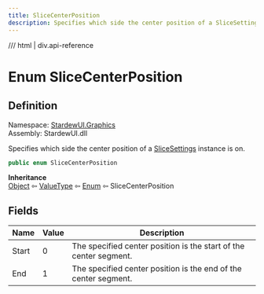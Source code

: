 ```yaml
---
title: SliceCenterPosition
description: Specifies which side the center position of a SliceSettings instance is on.
---
```


<link rel="stylesheet" href="/StardewUI/stylesheets/reference.css" />

/// html | div.api-reference

# Enum SliceCenterPosition

## Definition

<div class="api-definition" markdown>

Namespace: [StardewUI.Graphics](index.md)  
Assembly: StardewUI.dll  

</div>

Specifies which side the center position of a [SliceSettings](slicesettings.md) instance is on.

```cs
public enum SliceCenterPosition
```

**Inheritance**  
[Object](https://learn.microsoft.com/en-us/dotnet/api/system.object) ⇦ [ValueType](https://learn.microsoft.com/en-us/dotnet/api/system.valuetype) ⇦ [Enum](https://learn.microsoft.com/en-us/dotnet/api/system.enum) ⇦ SliceCenterPosition

## Fields

 | Name | Value | Description |
| --- | --- | --- |
| <a id="start">Start</a> | 0 | The specified center position is the start of the center segment. | 
| <a id="end">End</a> | 1 | The specified center position is the end of the center segment. | 

